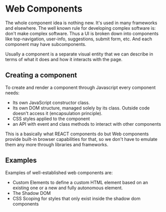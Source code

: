 # Web Components
The whole component idea is nothing new. It's used in many frameworks and elsewhere. The well known rule for developing complex software is: don't make complex software. Thus a UI is broken down into components like top-navigation, user-info, suggestions, submit form, etc. And each component may have subcomponents.

Usually a component is a separate visual entity that we can describe in terms of what it does and how it interacts with the page. 

## Creating a component
To create and render a component through Javascript every component needs:
- Its own JavaScript constructor class. 
- Its own DOM structure, managed solely by its class. Outside code doesn't access it (encapsulation principle).
- CSS styles applied to the component
- an API with event and class methods to interact with other components

This is a basically what REACT components do but Web components provide built-in browser capabilities for that, so we don't have to emulate them any more through libraries and frameworks.

## Examples
Examples of well-established web components are:
- Custom Elements to define a custom HTML element based on an existing one or a new and fully autonomous element.
- The Shadow DOM
- CSS Scoping for styles that only exist inside the shadow dom components